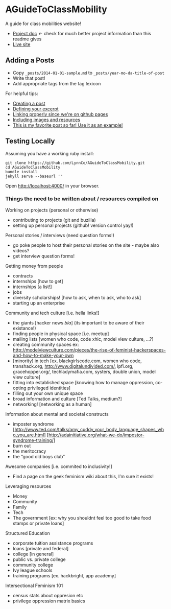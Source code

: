 # AGuideToClassMobility

A guide for class mobilities website!

* [Project doc](https://docs.google.com/document/d/11rl--pGXUjwZCk99Uypd9zCyDP7056BDkkxhazYuFz8/edit) <- check for much better project information than this readme gives
* [Live site](http://lynnco.github.io/AGuideToClassMobility/)

## Adding a Posts

* Copy `_posts/2014-01-01-sample.md` to `_posts/year-mo-da-title-of-post`
* Write that post!
* Add appropriate tags from the tag lexicon

For helpful tips:

* [Creating a post](http://jekyllrb.com/docs/posts/#creating_post_files)
* [Defining your excerpt](http://jekyllrb.com/docs/posts/#post_excerpts)
* [Linking properly since we're on github pages](http://jekyllrb.com/docs/github-pages/#project_page_url_structure)
* [Including images and resources](http://jekyllrb.com/docs/posts/#including_images_and_resources)
* [This is my favorite post so far! Use it as an example!](http://lynnco.github.io/AGuideToClassMobility/2014/01/01/howtogetinterviewsintech.html)

## Testing Locally

Assuming you have a working ruby install:

    git clone https://github.com/LynnCo/AGuideToClassMobility.git
    cd AGuideToClassMobility
    bundle install
    jekyll serve --baseurl ''

Open [http://localhost:4000/](http://localhost:4000) in your browser.

### Things the need to be written about / resources compiled on

Working on projects (personal or otherwise)
* contributing to projects (git and buzilla)
* setting up personal projects (github! version control yay!)

Personal stories / interviews (need question forms!)
* go poke people to host their personal stories on the site - maybe also videos?
* get interview question forms!

Getting money from people
* contracts
* internships [how to get]
* internships [a list!]
* jobs
* diversity scholarships! [how to ask, when to ask, who to ask]
* starting up an enterprise

Community and tech culture [i.e. hella links!]
* the giants [hacker news *bla*] (its important to be aware of their existance!)
* finding people in physical space [i.e. meetup]
* mailing lists [women who code, code xhic, model view culture,  …?]
* creating community spaces ex: http://modelviewculture.com/pieces/the-rise-of-feminist-hackerspaces-and-how-to-make-your-own
* [minority] in tech [ex. blackgirlscode.com, women who code, transhack.org, http://www.digitalundivided.com/, lpfi.org, gracehopper.org/, techladymafia.com, systers, double union, model view culture]
* fitting into established space [knowing how to manage oppression, co-opting privileged identities]
* filling out your own unique space
* broad information and culture [Ted Talks, medium?]
* networking! [networking as a human]

Information about mental and societal constructs
* imposter syndrome [http://www.ted.com/talks/amy_cuddy_your_body_language_shapes_who_you_are.html] [http://adainitiative.org/what-we-do/impostor-syndrome-training/]
* burn out
* the meritocracy
* the “good old boys club”

Awesome companies [i.e. commited to inclusivity!]
* Find a page on the geek feminism wiki about this, I’m sure it exists!

Leveraging resources
* Money
* Community
* Family
* Tech
* The government [ex: why you shouldnt feel too good to take food stamps or private loans]

Structured Education
* corporate tuition assistance programs
* loans [private and federal]
* college [in general]
* public vs. private college
* community college
* Ivy league schools
* training programs [ex. hackbright, app academy]

Intersectional Feminism 101
* census stats about oppresion etc
* privilege oppression matrix basics

